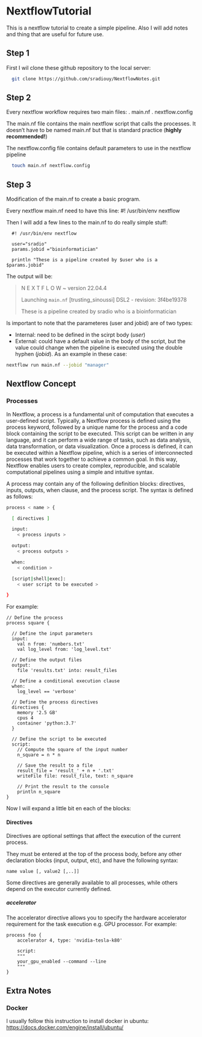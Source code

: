 # NextflowTutorial

This is a nextflow tutorial to create a simple pipeline. Also I will add notes and thing that are useful for future use.

## Step 1

First I wil clone these github repository to the local server: 

```bash
  git clone https://github.com/sradiouy/NextflowNotes.git
```

## Step 2 

Every nextflow workflow requires two main files: 
  . main.nf
  . nextflow.config
  
The main.nf file contains the main nextflow script that calls the processes.
It doesn’t have to be named main.nf but that is standard practice (**highly recommended!**)

The nextflow.config file contains default parameters to use in the nextflow pipeline

```bash
  touch main.nf nextflow.config
```
## Step 3 

Modification of the main.nf to create a basic program.

Every nextflow main.nf need to have this line:
  #! /usr/bin/env nextflow

Then I will add a few lines to the main.nf to do really simple stuff:
```nextflow
  #! /usr/bin/env nextflow
  
  user="sradio"
  params.jobid ="bioinformatician"
  
  println "These is a pipeline created by $user who is a $params.jobid"
```

The output will be: 

>N E X T F L O W  ~  version 22.04.4
>
>Launching `main.nf` [trusting_sinoussi] DSL2 - revision: 3f4be19378
>
>These is a pipeline created by sradio who is a bioinformatician

Is important to note that the parameteres (user and jobid) are of two types: 

- Internal: need to be defined in the scirpt body (*user*)
- External: could have a default value in the body of the script, but the value could change when the pipeline is executed using the double hyphen (*jobid*). As an example in these case:

```bash
nextflow run main.nf --jobid "manager"
```

## Nextflow Concept

### Processes

In Nextflow, a process is a fundamental unit of computation that executes a user-defined script. Typically, a Nextflow process is defined using the process keyword, followed by a unique name for the process and a code block containing the script to be executed. This script can be written in any language, and it can perform a wide range of tasks, such as data analysis, data transformation, or data visualization. Once a process is defined, it can be executed within a Nextflow pipeline, which is a series of interconnected processes that work together to achieve a common goal. In this way, Nextflow enables users to create complex, reproducible, and scalable computational pipelines using a simple and intuitive syntax.

A process may contain any of the following definition blocks: directives, inputs, outputs, when clause, and the process script. The syntax is defined as follows:

```bash
process < name > {

  [ directives ]

  input:
    < process inputs >

  output:
    < process outputs >

  when:
    < condition >

  [script|shell|exec]:
    < user script to be executed >

}
```
For example:

```nextflow
// Define the process
process square {

  // Define the input parameters
  input:
    val n from: 'numbers.txt'
    val log_level from: 'log_level.txt'

  // Define the output files
  output:
    file 'results.txt' into: result_files

  // Define a conditional execution clause
  when:
    log_level == 'verbose'

  // Define the process directives
  directives {
    memory '2.5 GB'
    cpus 4
    container 'python:3.7'
  }

  // Define the script to be executed
  script:
    // Compute the square of the input number
    n_square = n * n

    // Save the result to a file
    result_file = 'result_' + n + '.txt'
    writeFile file: result_file, text: n_square

    // Print the result to the console
    println n_square
}
```

Now I will expand a little bit en each of the blocks:

#### Directives

Directives are optional settings that affect the execution of the current process.

They must be entered at the top of the process body, before any other declaration blocks (input, output, etc), and have the following syntax:

```nextflow
name value [, value2 [,..]]
```
Some directives are generally available to all processes, while others depend on the executor currently defined.

##### accelerator

The accelerator directive allows you to specify the hardware accelerator requirement for the task execution e.g. GPU processor. For example:

```nextflow
process foo {
    accelerator 4, type: 'nvidia-tesla-k80'

    script:
    """
    your_gpu_enabled --command --line
    """
}
```

## Extra Notes

### Docker 

I usually follow this instruction to install docker in ubuntu: https://docs.docker.com/engine/install/ubuntu/

